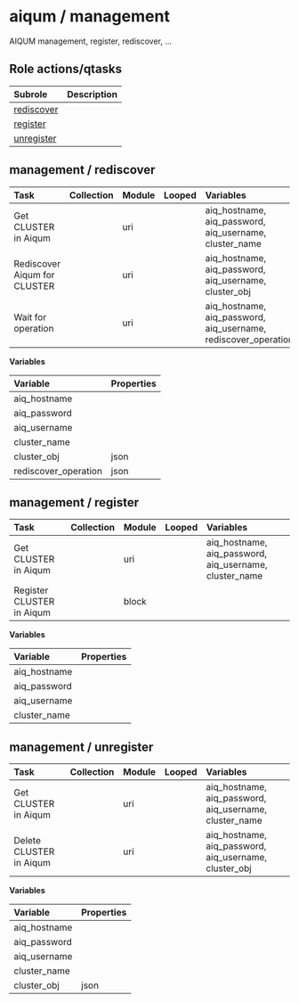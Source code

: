 # aiqum / management 
AIQUM management, register, rediscover, ...  
  






## Role actions/qtasks

| Subrole | Description |
| :------ | :---------- |
| [rediscover](#management--rediscover) |  |
| [register](#management--register) |  |
| [unregister](#management--unregister) |  |



## management / rediscover

| Task | Collection | Module | Looped | Variables |
| :--- | :--------- | :----- | :----- | :-------- |
| Get CLUSTER in Aiqum |  | uri |  | aiq_hostname, aiq_password, aiq_username, cluster_name |
| Rediscover Aiqum for CLUSTER |  | uri |  | aiq_hostname, aiq_password, aiq_username, cluster_obj |
| Wait for operation |  | uri |  | aiq_hostname, aiq_password, aiq_username, rediscover_operation |


**Variables**

| Variable | Properties |
| :------- | :--------- |
| aiq_hostname |  |
| aiq_password |  |
| aiq_username |  |
| cluster_name |  |
| cluster_obj | json |
| rediscover_operation | json |



## management / register

| Task | Collection | Module | Looped | Variables |
| :--- | :--------- | :----- | :----- | :-------- |
| Get CLUSTER in Aiqum |  | uri |  | aiq_hostname, aiq_password, aiq_username, cluster_name |
| Register CLUSTER in Aiqum |  | block |  |  |


**Variables**

| Variable | Properties |
| :------- | :--------- |
| aiq_hostname |  |
| aiq_password |  |
| aiq_username |  |
| cluster_name |  |



## management / unregister

| Task | Collection | Module | Looped | Variables |
| :--- | :--------- | :----- | :----- | :-------- |
| Get CLUSTER in Aiqum |  | uri |  | aiq_hostname, aiq_password, aiq_username, cluster_name |
| Delete CLUSTER in Aiqum |  | uri |  | aiq_hostname, aiq_password, aiq_username, cluster_obj |


**Variables**

| Variable | Properties |
| :------- | :--------- |
| aiq_hostname |  |
| aiq_password |  |
| aiq_username |  |
| cluster_name |  |
| cluster_obj | json |




